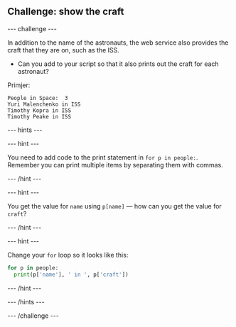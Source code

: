 ## Challenge: show the craft

\--- challenge \---

In addition to the name of the astronauts, the web service also provides the craft that they are on, such as the ISS.

+ Can you add to your script so that it also prints out the craft for each astronaut? 

Primjer:

    People in Space:  3
    Yuri Malenchenko in ISS
    Timothy Kopra in ISS
    Timothy Peake in ISS
    

\--- hints \---

\--- hint \---

You need to add code to the print statement in `for p in people:`. Remember you can print multiple items by separating them with commas.

\--- /hint \---

\--- hint \---

You get the value for `name` using `p[name]` — how can you get the value for `craft`?

\--- /hint \---

\--- hint \---

Change your `for` loop so it looks like this:

```python
for p in people:
  print(p['name'], ' in ', p['craft'])
```

\--- /hint \---

\--- /hints \---

\--- /challenge \---